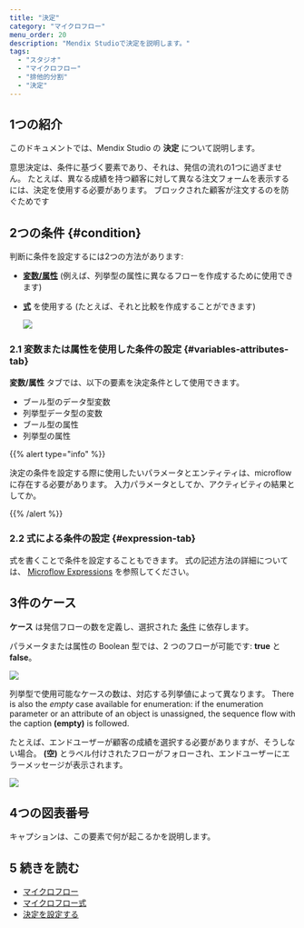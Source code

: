 ```yaml
---
title: "決定"
category: "マイクロフロー"
menu_order: 20
description: "Mendix Studioで決定を説明します。"
tags:
  - "スタジオ"
  - "マイクロフロー"
  - "排他的分割"
  - "決定"
---
```


## 1つの紹介

このドキュメントでは、Mendix Studio の **決定** について説明します。

意思決定は、条件に基づく要素であり、それは、発信の流れの1つに過ぎません。 たとえば、異なる成績を持つ顧客に対して異なる注文フォームを表示するには、決定を使用する必要があります。 ブロックされた顧客が注文するのを防ぐためです

## 2つの条件 {#condition}

判断に条件を設定するには2つの方法があります:

* [ **変数/属性**](#variables-attributes-tab) (例えば、列挙型の属性に異なるフローを作成するために使用できます)
*  [ **式**](#expression-tab) を使用する (たとえば、それと比較を作成することができます)

   ![](attachments/microflows-decision/configure-condition-dialog.png)

### 2.1 変数または属性を使用した条件の設定 {#variables-attributes-tab}

**変数/属性** タブでは、以下の要素を決定条件として使用できます。

* ブール型のデータ型変数
* 列挙型データ型の変数
* ブール型の属性
* 列挙型の属性

{{% alert type="info" %}}

決定の条件を設定する際に使用したいパラメータとエンティティは、microflowに存在する必要があります。 入力パラメータとしてか、アクティビティの結果としてか。

{{% /alert %}}

### 2.2 式による条件の設定 {#expression-tab}

式を書くことで条件を設定することもできます。 式の記述方法の詳細については、 [Microflow Expressions](microflows-expressions) を参照してください。

## 3件のケース

**ケース** は発信フローの数を定義し、選択された [条件](#condition) に依存します。

パラメータまたは属性の Boolean 型では、2 つのフローが可能です: **true** と **false**。

![](attachments/microflows-decision/decision-boolean.png)

列挙型で使用可能なケースの数は、対応する列挙値によって異なります。 There is also the *empty* case available for enumeration: if the enumeration parameter or an attribute of an object is unassigned, the sequence flow with the caption **(empty)** is followed.

たとえば、エンドユーザーが顧客の成績を選択する必要がありますが、そうしない場合。 **(空)** とラベル付けされたフローがフォローされ、エンドユーザーにエラーメッセージが表示されます。

![](attachments/microflows-decision/decision-enumeration.png)

## 4つの図表番号

キャプションは、この要素で何が起こるかを説明します。

## 5 続きを読む

* [マイクロフロー](マイクロフロー)
* [マイクロフロー式](microflows-expressions)
* [決定を設定する](/studio-how-to8/microflows-how-to-configure-decision) 

